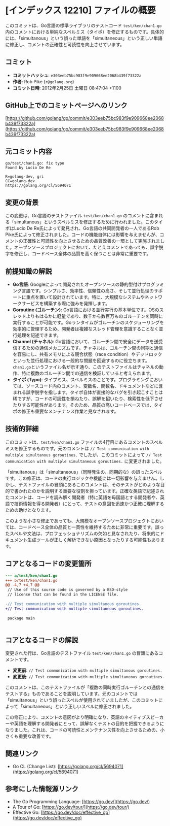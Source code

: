 # [インデックス 12210] ファイルの概要

このコミットは、Go言語の標準ライブラリのテストコード `test/ken/chan1.go` 内のコメントにおける単純なスペルミス（タイポ）を修正するものです。具体的には、「simultanous」という誤った単語を「simultaneous」という正しい単語に修正し、コメントの正確性と可読性を向上させています。

## コミット

*   **コミットハッシュ**: `e303eeb75bc983f9e909668ee2068b439f73322a`
*   **作者**: Rob Pike (`r@golang.org`)
*   **コミット日時**: 2012年2月25日 土曜日 08:47:04 +1100

## GitHub上でのコミットページへのリンク

[https://github.com/golang/go/commit/e303eeb75bc983f9e909668ee2068b439f73322a](https://github.com/golang/go/commit/e303eeb75bc983f9e909668ee2068b439f73322a)

## 元コミット内容

```
go/test/chan1.go: fix typo
Found by Lucio De Re

R=golang-dev, gri
CC=golang-dev
https://golang.org/cl/5694071
```

## 変更の背景

この変更は、Go言語のテストファイル `test/ken/chan1.go` のコメントに含まれる「simultanous」というスペルミスを修正するために行われました。このタイポはLucio De Re氏によって発見され、Go言語の共同開発者の一人であるRob Pike氏によって修正されました。コードの機能自体には影響を与えませんが、コメントの正確性と可読性を向上させるための品質改善の一環として実施されました。オープンソースプロジェクトにおいて、たとえコメントであっても、誤字脱字を修正し、コードベース全体の品質を高く保つことは非常に重要です。

## 前提知識の解説

*   **Go言語**: Googleによって開発されたオープンソースの静的型付けプログラミング言語です。シンプルさ、効率性、信頼性の高さ、そして並行処理のサポートに重点を置いて設計されています。特に、大規模なシステムやネットワークサービスを構築する際に強みを発揮します。
*   **Goroutine (ゴルーチン)**: Go言語における並行実行の基本単位です。OSのスレッドよりもはるかに軽量であり、数千から数百万ものゴルーチンを同時に実行することが可能です。Goランタイムがゴルーチンのスケジューリングを効率的に管理するため、開発者は複雑なスレッド管理を意識することなく並行処理を記述できます。
*   **Channel (チャネル)**: Go言語において、ゴルーチン間で安全にデータを送受信するための通信メカニズムです。チャネルは、ゴルーチン間の同期と通信を容易にし、共有メモリによる競合状態（race condition）やデッドロックといった並行処理における一般的な問題を回避するのに役立ちます。`chan1.go`というファイル名が示す通り、このテストファイルはチャネルの動作、特に複数のゴルーチン間での通信を検証していると考えられます。
*   **タイポ (Typo)**: タイプミス、スペルミスのことです。プログラミングにおいては、ソースコード内のコメント、変数名、関数名、ドキュメントなどに含まれる誤字脱字を指します。タイポ自体が直接的なバグを引き起こすことは稀ですが、コードの可読性を損ねたり、誤解を招いたり、検索性を低下させたりする可能性があります。そのため、品質の高いコードベースでは、タイポの修正も重要なメンテナンス作業と見なされます。

## 技術的詳細

このコミットは、`test/ken/chan1.go` ファイルの4行目にあるコメントのスペルミスを修正するものです。元のコメントは `// Test communication with multiple simultanous goroutines.` でしたが、このコミットによって `// Test communication with multiple simultaneous goroutines.` に変更されました。

「simultanous」は「simultaneous」（同時発生の、同期的な）の誤ったスペルです。この修正は、コードの実行ロジックや機能には一切影響を与えません。しかし、テストファイルの冒頭にあるこのコメントは、そのテストがどのような目的で書かれたのかを説明する重要な役割を担っています。正確な英語で記述されたコメントは、コードを読み解く開発者（特に英語を母国語とする開発者や、英語で技術情報を得る開発者）にとって、テストの意図を迅速かつ正確に理解するための助けとなります。

このような小さな修正であっても、大規模なオープンソースプロジェクトにおいては、コードベース全体の品質と一貫性を維持するために非常に重要です。誤ったスペルや文法は、プロフェッショナリズムの欠如と見なされたり、将来的にドキュメント生成ツールが正しく解析できない原因となったりする可能性もあります。

## コアとなるコードの変更箇所

```diff
--- a/test/ken/chan1.go
+++ b/test/ken/chan1.go
@@ -4,7 +4,7 @@
 // Use of this source code is governed by a BSD-style
 // license that can be found in the LICENSE file.
 
-// Test communication with multiple simultanous goroutines.
+// Test communication with multiple simultaneous goroutines.
 
 package main
 
```

## コアとなるコードの解説

変更された行は、Go言語のテストファイル `test/ken/chan1.go` の冒頭にあるコメントです。

*   **変更前**: `// Test communication with multiple simultanous goroutines.`
*   **変更後**: `// Test communication with multiple simultaneous goroutines.`

このコメントは、このテストファイルが「複数の同時実行ゴルーチンとの通信をテストする」ものであることを説明しています。元のコメントでは「simultanous」という誤ったスペルが使用されていましたが、このコミットによって「simultaneous」という正しいスペルに修正されました。

この修正により、コメントの意図がより明確になり、英語のネイティブスピーカーや英語を理解する開発者にとって、誤解なくテストの目的を把握できるようになりました。これは、コードの可読性とメンテナンス性を向上させるための、小さくも重要な改善です。

## 関連リンク

*   Go CL (Change List): [https://golang.org/cl/5694071](https://golang.org/cl/5694071)

## 参考にした情報源リンク

*   The Go Programming Language: [https://go.dev/](https://go.dev/)
*   A Tour of Go: [https://go.dev/tour/](https://go.dev/tour/)
*   Effective Go: [https://go.dev/doc/effective_go](https://go.dev/doc/effective_go)
